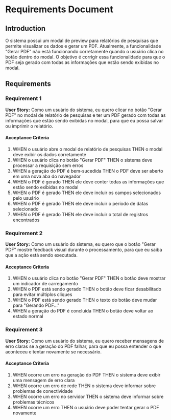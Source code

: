 # Requirements Document

## Introduction

O sistema possui um modal de preview para relatórios de pesquisas que permite visualizar os dados e gerar um PDF. Atualmente, a funcionalidade "Gerar PDF" não está funcionando corretamente quando o usuário clica no botão dentro do modal. O objetivo é corrigir essa funcionalidade para que o PDF seja gerado com todas as informações que estão sendo exibidas no modal.

## Requirements

### Requirement 1

**User Story:** Como um usuário do sistema, eu quero clicar no botão "Gerar PDF" no modal de relatório de pesquisas e ter um PDF gerado com todas as informações que estão sendo exibidas no modal, para que eu possa salvar ou imprimir o relatório.

#### Acceptance Criteria

1. WHEN o usuário abre o modal de relatório de pesquisas THEN o modal deve exibir os dados corretamente
2. WHEN o usuário clica no botão "Gerar PDF" THEN o sistema deve processar a requisição sem erros
3. WHEN a geração do PDF é bem-sucedida THEN o PDF deve ser aberto em uma nova aba do navegador
4. WHEN o PDF é gerado THEN ele deve conter todas as informações que estão sendo exibidas no modal
5. WHEN o PDF é gerado THEN ele deve incluir os campos selecionados pelo usuário
6. WHEN o PDF é gerado THEN ele deve incluir o período de datas selecionado
7. WHEN o PDF é gerado THEN ele deve incluir o total de registros encontrados

### Requirement 2

**User Story:** Como um usuário do sistema, eu quero que o botão "Gerar PDF" mostre feedback visual durante o processamento, para que eu saiba que a ação está sendo executada.

#### Acceptance Criteria

1. WHEN o usuário clica no botão "Gerar PDF" THEN o botão deve mostrar um indicador de carregamento
2. WHEN o PDF está sendo gerado THEN o botão deve ficar desabilitado para evitar múltiplos cliques
3. WHEN o PDF está sendo gerado THEN o texto do botão deve mudar para "Gerando PDF..."
4. WHEN a geração do PDF é concluída THEN o botão deve voltar ao estado normal

### Requirement 3

**User Story:** Como um usuário do sistema, eu quero receber mensagens de erro claras se a geração do PDF falhar, para que eu possa entender o que aconteceu e tentar novamente se necessário.

#### Acceptance Criteria

1. WHEN ocorre um erro na geração do PDF THEN o sistema deve exibir uma mensagem de erro clara
2. WHEN ocorre um erro de rede THEN o sistema deve informar sobre problemas de conectividade
3. WHEN ocorre um erro no servidor THEN o sistema deve informar sobre problemas técnicos
4. WHEN ocorre um erro THEN o usuário deve poder tentar gerar o PDF novamente